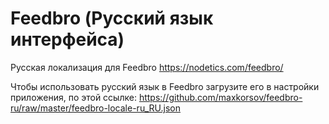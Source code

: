 # Feedbro (Русский язык интерфейса)

Русская локализация для Feedbro https://nodetics.com/feedbro/

Чтобы использовать русский язык в Feedbro загрузите его в настройки приложения, по этой ссылке:
https://github.com/maxkorsov/feedbro-ru/raw/master/feedbro-locale-ru_RU.json
